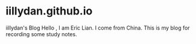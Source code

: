# iillydan.github.io
iillydan's Blog
Hello , I am Eric Lian. I come from China.
This is my blog for recording some study notes.

